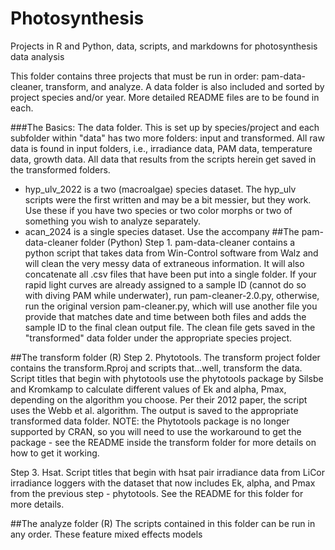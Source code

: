 # Photosynthesis
Projects in R and Python, data, scripts, and markdowns for photosynthesis data analysis

This folder contains three projects that must be run in order: pam-data-cleaner, transform, and analyze. A data folder is also included and sorted by project species and/or year. More detailed README files are to be found in each.

###The Basics:
The data folder.
  This is set up by species/project and each subfolder within "data" has two more folders: input and transformed. All raw data is found in input folders, i.e., irradiance data, PAM data, temperature data, growth data. All data that results from the scripts herein get saved in the transformed folders.
  - hyp_ulv_2022 is a two (macroalgae) species dataset. The hyp_ulv scripts were the first written and may be a bit messier, but they work. Use these if you have two species or two color morphs or two of something you wish to analyze separately. 
  - acan_2024 is a single species dataset. Use the accompany
##The pam-data-cleaner folder (Python)
Step 1. pam-data-cleaner contains a python script that takes data from Win-Control software from Walz and will clean the very messy data of extraneous information. It will also concatenate all .csv files that have been put into a single folder. 
If your rapid light curves are already assigned to a sample ID (cannot do so with diving PAM while underwater), run pam-cleaner-2.0.py, otherwise, run the original version pam-cleaner.py, which will use another file you provide that matches date and time between both files and adds the sample ID to the final clean output file. The clean file gets saved in the "transformed" data folder under the appropriate species project.

##The transform folder (R)
Step 2. Phytotools. The transform project folder contains the transform.Rproj and scripts that...well, transform the data. Script titles that begin with phytotools use the phytotools package by Silsbe and Kromkamp to calculate different values of Ek and alpha, Pmax, depending on the algorithm you choose. Per their 2012 paper, the script uses the Webb et al. algorithm. The output is saved to the appropriate transformed data folder.
NOTE: the Phytotools package is no longer supported by CRAN, so you will need to use the workaround to get the package - see the README inside the transform folder for more details on how to get it working.

Step 3. Hsat. Script titles that begin with hsat pair irradiance data from LiCor irradiance loggers with the dataset that now includes Ek, alpha, and Pmax from the previous step - phytotools. See the README for this folder for more details.

##The analyze folder (R)
  The scripts contained in this folder can be run in any order. These feature mixed effects models
